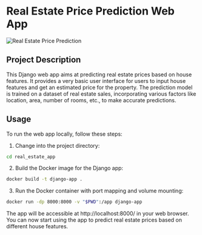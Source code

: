 # Real Estate Price Prediction Web App

![Real Estate Price Prediction](https://github.com/charles-42/E2_P3/data/screenshot.png)

## Project Description

This Django web app aims at predicting real estate prices based on house features. It provides a very basic user interface for users to input house features and get an estimated price for the property. The prediction model is trained on a dataset of real estate sales, incorporating various factors like location, area, number of rooms, etc., to make accurate predictions.

## Usage

To run the web app locally, follow these steps:

1. Change into the project directory:
```bash
cd real_estate_app
```

2. Build the Docker image for the Django app:

```bash
docker build -t django-app .
```

3. Run the Docker container with port mapping and volume mounting:

```bash
docker run -dp 8000:8000 -v "$PWD":/app django-app
```

The app will be accessible at http://localhost:8000/ in your web browser. You can now start using the app to predict real estate prices based on different house features.

